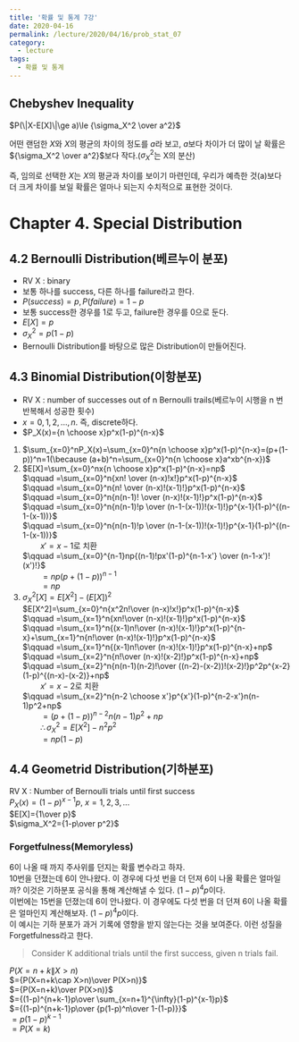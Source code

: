 ```yaml
---
title: '확률 및 통계 7강'
date: 2020-04-16
permalink: /lecture/2020/04/16/prob_stat_07
category:
  - lecture
tags:
  - 확률 및 통계
---
```


## Chebyshev Inequality

$P(\|X-E[X]\|\ge a)\le {\sigma_X^2 \over a^2}$  

어떤 랜덤한 $X$와 $X$의 평균의 차이의 정도를 $a$라 보고, $a$보다 차이가 더 많이 날 확률은 ${\sigma_X^2 \over a^2}$보다 작다.($\sigma_X^2$는 X의 분산)  

즉, 임의로 선택한 $X$는 $X$의 평균과 차이를 보이기 마련인데, 우리가 예측한 것(a)보다 더 크게 차이를 보일 확률은 얼마나 되는지 수치적으로 표현한 것이다.  

# Chapter 4. Special Distribution
## 4.2 Bernoulli Distribution(베르누이 분포)
- RV X : binary  
- 보통 하나를 success, 다른 하나를 failure라고 한다.  
- $P(success) = p, P(failure) = 1-p$  
- 보통 success한 경우를 1로 두고, failure한 경우를 0으로 둔다.  
- $E[X]=p$  
- $\sigma_X^2=p(1-p)$  
- Bernoulli Distribution를 바탕으로 많은 Distribution이 만들어진다.

## 4.3 Binomial Distribution(이항분포)  
- RV X : number of successes out of n Bernoulli trails(베르누이 시행을 n 번 반복해서 성공한 횟수)  
- $x=0,1,2,...,n$. 즉, discrete하다.  
- $P_X(x)={n \choose x}p^x(1-p)^{n-x}$  

1. $\sum_{x=0}^nP_X(x)=\sum_{x=0}^n{n \choose x}p^x(1-p)^{n-x}=(p+(1-p))^n=1(\because (a+b)^n=\sum_{x=0}^n{n \choose x}a^xb^{n-x})$
2. $E[X]=\sum_{x=0}^nx{n \choose x}p^x(1-p)^{n-x}=np$  
$\qquad =\sum_{x=0}^n{xn! \over (n-x)!x!}p^x(1-p)^{n-x}$  
$\qquad =\sum_{x=0}^n{n! \over (n-x)!(x-1)!}p^x(1-p)^{n-x}$  
$\qquad =\sum_{x=0}^n{n(n-1)! \over (n-x)!(x-1)!}p^x(1-p)^{n-x}$  
$\qquad =\sum_{x=0}^n{n(n-1)!p \over (n-1-(x-1))!(x-1)!}p^{x-1}(1-p)^{(n-1-(x-1))}$  
$\qquad =\sum_{x=0}^n{n(n-1)!p \over (n-1-(x-1))!(x-1)!}p^{x-1}(1-p)^{(n-1-(x-1))}$  
$\qquad x'=x-1$로 치환  
$\qquad =\sum_{x=0}^{n-1}np{(n-1)!px'(1-p)^{n-1-x'} \over (n-1-x')!(x')!}$  
$\qquad =np(p+(1-p))^{n-1}$  
$\qquad =np$  
3. $\sigma_X^2[X]=E[X^2]-(E[X])^2$  
$E[X^2]=\sum_{x=0}^n{x^2n!\over (n-x)!x!}p^x(1-p)^{n-x}$  
$\qquad =\sum_{x=1}^n{xn!\over (n-x)!(x-1)!}p^x(1-p)^{n-x}$  
$\qquad =\sum_{x=1}^n{(x-1)n!\over (n-x)!(x-1)!}p^x(1-p)^{n-x}+\sum_{x=1}^n{n!\over (n-x)!(x-1)!}p^x(1-p)^{n-x}$  
$\qquad =\sum_{x=1}^n{(x-1)n!\over (n-x)!(x-1)!}p^x(1-p)^{n-x}+np$  
$\qquad =\sum_{x=2}^n{n!\over (n-x)!(x-2)!}p^x(1-p)^{n-x}+np$  
$\qquad =\sum_{x=2}^n{n(n-1)(n-2)!\over ((n-2)-(x-2))!(x-2)!}p^2p^{x-2}(1-p)^{(n-x)-(x-2)}+np$  
$\qquad x'=x-2$로 치환  
$\qquad =\sum_{x=2}^n{n-2 \choose x'}p^{x'}(1-p)^{n-2-x'}n(n-1)p^2+np$  
$\qquad =(p+(1-p))^{n-2}n(n-1)p^2+np$  
$\qquad \therefore \sigma_X^2=E[X^2]-n^2p^2$  
$\qquad =np(1-p)$  

## 4.4 Geometrid Distribution(기하분포)
RV X : Number of Bernoulli trials until first success  
$P_X(x)=(1-p)^{x-1}p$, $x=1,2,3,...$  
$E[X]={1\over p}$  
$\sigma_X^2={1-p\over p^2}$  

### Forgetfulness(Memoryless)  
6이 나올 때 까지 주사위를 던지는 확률 변수라고 하자.  
10번을 던졌는데 6이 안나왔다. 이 경우에 다섯 번을 더 던져 6이 나올 확률은 얼마일까? 이것은 기하분포 공식을 통해 계산해낼 수 있다. $(1-p)^4p$이다.  
이번에는 15번을 던졌는데 6이 안나왔다. 이 경우에도 다섯 번을 더 던져 6이 나올 확률은 얼마인지 계산해보자. $(1-p)^4p$이다.  
이 예시는 기하 분포가 과거 기록에 영향을 받지 않는다는 것을 보여준다. 이런 성질을 Forgetfulness라고 한다.  

> Consider K additional trials until the first success, given n trials fail.  

$P(X=n+k\|X>n)$  
$={P(X=n+k\cap X>n)\over P(X>n)}$  
$={P(X=n+k)\over P(X>n)}$  
$={(1-p)^{n+k-1}p\over \sum_{x=n+1}^{\infty}(1-p)^{x-1}p}$  
$={(1-p)^{n+k-1}p\over {p(1-p)^n\over 1-(1-p)}}$  
$=p(1-p)^{k-1}$  
$=P(X=k)$  




























